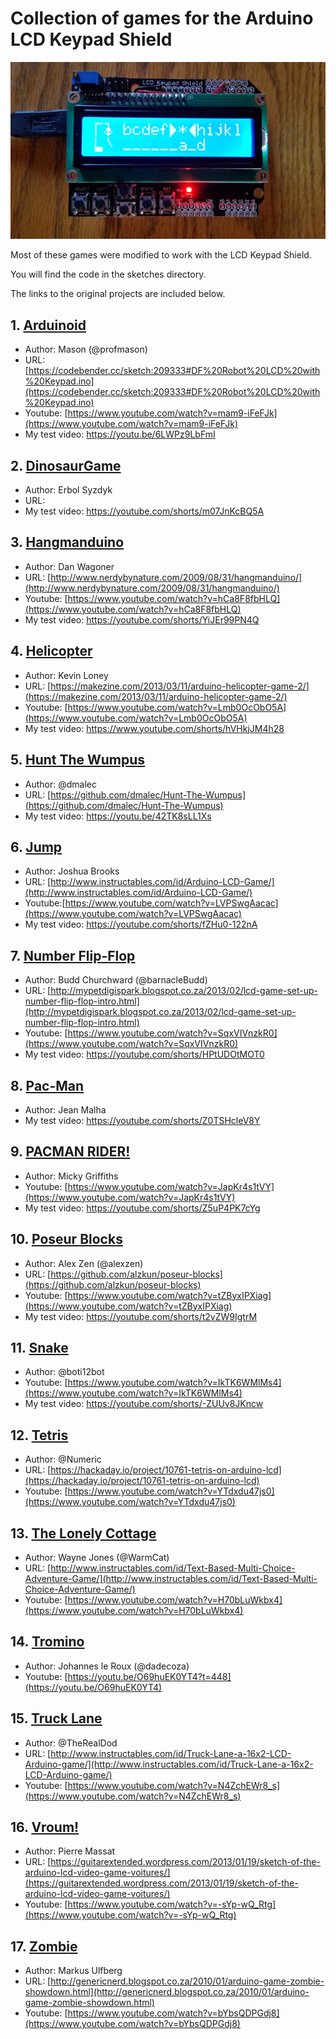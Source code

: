# Collection of games for the Arduino LCD Keypad Shield


![Hangmanduino](images/hangman.jpg?raw=true "Hangmanduino")


Most of these games were modified to work with the LCD Keypad Shield.

You will find the code in the sketches directory.

The links to the original projects are included below.


## 1. [Arduinoid](sketches/Arduinoid/)
* Author: Mason (@profmason)
* URL: [https://codebender.cc/sketch:209333#DF%20Robot%20LCD%20with%20Keypad.ino](https://codebender.cc/sketch:209333#DF%20Robot%20LCD%20with%20Keypad.ino)
* Youtube: [https://www.youtube.com/watch?v=mam9-iFeFJk](https://www.youtube.com/watch?v=mam9-iFeFJk)
* My test video: https://youtu.be/6LWPz9LbFmI

## 2. [DinosaurGame](sketches/DinosaurGame/)
* Author: Erbol Syzdyk
* URL:
* My test video: https://youtube.com/shorts/m07JnKcBQ5A

## 3. [Hangmanduino](sketches/Hangman/)
* Author: Dan Wagoner
* URL: [http://www.nerdybynature.com/2009/08/31/hangmanduino/](http://www.nerdybynature.com/2009/08/31/hangmanduino/)
* Youtube: [https://www.youtube.com/watch?v=hCa8F8fbHLQ](https://www.youtube.com/watch?v=hCa8F8fbHLQ)
* My test video: https://youtube.com/shorts/YiJEr99PN4Q

## 4. [Helicopter](sketches/Helicopter/)
* Author: Kevin Loney
* URL: [https://makezine.com/2013/03/11/arduino-helicopter-game-2/](https://makezine.com/2013/03/11/arduino-helicopter-game-2/)
* Youtube: [https://www.youtube.com/watch?v=Lmb0OcObO5A](https://www.youtube.com/watch?v=Lmb0OcObO5A)
* My test video: https://www.youtube.com/shorts/hVHkjJM4h28

## 5. [Hunt The Wumpus](sketches/HuntTheWumpus/)
* Author: @dmalec
* URL: [https://github.com/dmalec/Hunt-The-Wumpus](https://github.com/dmalec/Hunt-The-Wumpus)
* My test video: https://youtu.be/42TK8sLL1Xs


## 6. [Jump](sketches/Jump/)
* Author: Joshua Brooks
* URL: [http://www.instructables.com/id/Arduino-LCD-Game/](http://www.instructables.com/id/Arduino-LCD-Game/)
* Youtube:[https://www.youtube.com/watch?v=LVPSwgAacac](https://www.youtube.com/watch?v=LVPSwgAacac)
* My test video: https://youtube.com/shorts/fZHu0-122nA

## 7. [Number Flip-Flop](sketches/NumberFlipFlop/)
* Author: Budd Churchward (@barnacleBudd)
* URL: [http://mypetdigispark.blogspot.co.za/2013/02/lcd-game-set-up-number-flip-flop-intro.html](http://mypetdigispark.blogspot.co.za/2013/02/lcd-game-set-up-number-flip-flop-intro.html)
* Youtube: [https://www.youtube.com/watch?v=SqxVIVnzkR0](https://www.youtube.com/watch?v=SqxVIVnzkR0)
* My test video: https://youtube.com/shorts/HPtUDOtMOT0

## 8. [Pac-Man](sketches/Pacman/)
* Author: Jean Malha
*  My test video: https://youtube.com/shorts/Z0TSHcleV8Y


## 9. [PACMAN RIDER!](sketches/PacmanRider/)
* Author: Micky Griffiths
* Youtube: [https://www.youtube.com/watch?v=JapKr4s1tVY](https://www.youtube.com/watch?v=JapKr4s1tVY)
*  My test video: https://youtube.com/shorts/Z5uP4PK7cYg

## 10. [Poseur Blocks](sketches/PoseurBlocks/)
* Author: Alex Zen (@alexzen)
* URL: [https://github.com/alzkun/poseur-blocks](https://github.com/alzkun/poseur-blocks)
* Youtube: [https://www.youtube.com/watch?v=tZByxIPXiag](https://www.youtube.com/watch?v=tZByxIPXiag)
* My test video: https://youtube.com/shorts/t2vZW9IgtrM

## 11. [Snake](sketches/Snake/) 
* Author: @boti12bot
* Youtube: [https://www.youtube.com/watch?v=IkTK6WMlMs4](https://www.youtube.com/watch?v=IkTK6WMlMs4)
* My test video: https://youtube.com/shorts/-ZUUv8JKncw

## 12. [Tetris](sketches/Tetris/)
* Author: @Numeric
* URL: [https://hackaday.io/project/10761-tetris-on-arduino-lcd](https://hackaday.io/project/10761-tetris-on-arduino-lcd)
* Youtube: [https://www.youtube.com/watch?v=YTdxdu47js0](https://www.youtube.com/watch?v=YTdxdu47js0)


## 13. [The Lonely Cottage](sketches/Cottage/)
* Author: Wayne Jones (@WarmCat)
* URL: [http://www.instructables.com/id/Text-Based-Multi-Choice-Adventure-Game/](http://www.instructables.com/id/Text-Based-Multi-Choice-Adventure-Game/)
* Youtube: [https://www.youtube.com/watch?v=H70bLuWkbx4](https://www.youtube.com/watch?v=H70bLuWkbx4)


## 14. [Tromino](sketches/Tromino/)
* Author: Johannes le Roux (@dadecoza)
* Youtube: [https://youtu.be/O69huEK0YT4?t=448](https://youtu.be/O69huEK0YT4)


## 15. [Truck Lane](sketches/TruckLane/)
* Author: @TheRealDod
* URL: [http://www.instructables.com/id/Truck-Lane-a-16x2-LCD-Arduino-game/](http://www.instructables.com/id/Truck-Lane-a-16x2-LCD-Arduino-game/)
* Youtube: [https://www.youtube.com/watch?v=N4ZchEWr8_s](https://www.youtube.com/watch?v=N4ZchEWr8_s)


## 16. [Vroum!](sketches/Vroum/)
* Author: Pierre Massat
* URL:  [https://guitarextended.wordpress.com/2013/01/19/sketch-of-the-arduino-lcd-video-game-voitures/](https://guitarextended.wordpress.com/2013/01/19/sketch-of-the-arduino-lcd-video-game-voitures/)
* Youtube: [https://www.youtube.com/watch?v=-sYp-wQ_Rtg](https://www.youtube.com/watch?v=-sYp-wQ_Rtg)


## 17. [Zombie](sketches/Zombie/)
* Author:  Markus Ulfberg
* URL:  [http://genericnerd.blogspot.co.za/2010/01/arduino-game-zombie-showdown.html](http://genericnerd.blogspot.co.za/2010/01/arduino-game-zombie-showdown.html)
* Youtube: [https://www.youtube.com/watch?v=bYbsQDPGdj8](https://www.youtube.com/watch?v=bYbsQDPGdj8)

